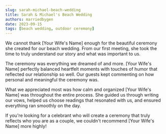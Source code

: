 ```yaml
---
slug: sarah-michael-beach-wedding
title: Sarah & Michael's Beach Wedding
authors: marriedbygen
date: 2023-09-15
tags: [beach wedding, outdoor ceremony]
---
```


We cannot thank [Your Wife's Name] enough for the beautiful ceremony she created for our beach wedding. From our first meeting, she took the time to truly understand our story and what was important to us.

<!--truncate-->

The ceremony was everything we dreamed of and more. [Your Wife's Name] perfectly balanced heartfelt moments with touches of humor that reflected our relationship so well. Our guests kept commenting on how personal and meaningful the ceremony was.

What we appreciated most was how calm and organized [Your Wife's Name] was throughout the entire process. She guided us through writing our vows, helped us choose readings that resonated with us, and ensured everything ran smoothly on the day.

If you're looking for a celebrant who will create a ceremony that truly reflects who you are as a couple, we couldn't recommend [Your Wife's Name] more highly!